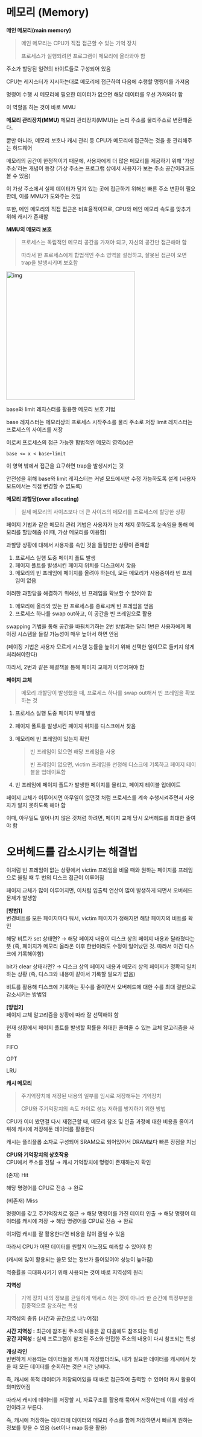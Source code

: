 # 메모리 (Memory)

**메인 메모리(main memory)**   
> 메인 메모리는 CPU가 직접 접근할 수 있는 기억 장치
> 
> 프로세스가 실행되려면 프로그램이 메모리에 올라와야 함

주소가 할당된 일련의 바이트들로 구성되어 있음


CPU는 레지스터가 지시하는대로 메모리에 접근하여 다음에 수행할 명령어를 가져옴

명령어 수행 시 메모리에 필요한 데이터가 없으면 해당 데이터를 우선 가져와야 함

이 역할을 하는 것이 바로 MMU


**메모리 관리장치(MMU)**
메모리 관리장치(MMU)는 논리 주소를 물리주소로 변환해준다.

뿐만 아니라, 메모리 보호나 캐시 관리 등 CPU가 메모리에 접근하는 것을 총 관리해주는 하드웨어

메모리의 공간이 한정적이기 때문에, 사용자에게 더 많은 메모리를 제공하기 위해 '가상 주소'라는 개념이 등장 (가상 주소는 프로그램 상에서 사용자가 보는 주소 공간이라고도 볼 수 있음)

이 가상 주소에서 실제 데이터가 담겨 있는 곳에 접근하기 위해선 빠른 주소 변환이 필요한데, 이를 MMU가 도와주는 것임

또한, 메인 메모리의 직접 접근은 비효율적이므로, CPU와 메인 메모리 속도를 맞추기 위해 캐시가 존재함


**MMU의 메모리 보호**   
> 프로세스는 독립적인 메모리 공간을 가져야 되고, 자신의 공간만 접근해야 함
>
> 따라서 한 프로세스에게 합법적인 주소 영역을 설정하고, 잘못된 접근이 오면 trap을 발생시키며 보호함

<img width="341" alt="img" src="https://user-images.githubusercontent.com/95405810/157166678-5496b3a7-211e-4128-b514-63705ff8079f.PNG">


base와 limit 레지스터를 활용한 메모리 보호 기법

base 레지스터는 메모리상의 프로세스 시작주소를 물리 주소로 저장 limit 레지스터는 프로세스의 사이즈를 저장

이로써 프로세스의 접근 가능한 합법적인 메모리 영역(x)은
```
base <= x < base+limit
```
이 영역 밖에서 접근을 요구하면 trap을 발생시키는 것


안전성을 위해 base와 limit 레지스터는 커널 모드에서만 수정 가능하도록 설계 (사용자 모드에서는 직접 변경할 수 없도록)



**메모리 과할당(over allocating)**   
> 실제 메모리의 사이즈보다 더 큰 사이즈의 메모리를 프로세스에 할당한 상황


페이지 기법과 같은 메모리 관리 기법은 사용자가 눈치 채지 못하도록 눈속임을 통해 메모리를 할당해줌 (이때, 가상 메모리를 이용함)


과할당 상황에 대해서 사용자를 속인 것을 들킬만한 상황이 존재함   
   1. 프로세스 실행 도중 페이지 폴트 발생   
   2. 페이지 폴트를 발생시킨 페이지 위치를 디스크에서 찾음   
   3. 메모리의 빈 프레임에 페이지를 올려야 하는데, 모든 메모리가 사용중이라 빈 프레임이 없음


이러한 과할당을 해결하기 위해선, 빈 프레임을 확보할 수 있어야 함   
   1. 메모리에 올라와 있는 한 프로세스를 종료시켜 빈 프레임을 얻음   
   2. 프로세스 하나를 swap out하고, 이 공간을 빈 프레임으로 활용


swapping 기법을 통해 공간을 바꿔치기하는 2번 방법과는 달리 1번은 사용자에게 페이징 시스템을 들킬 가능성이 매우 높아서 하면 안됨

(페이징 기법은 사용자 모르게 시스템 능률을 높이기 위해 선택한 일이므로 들키지 않게 처리해야한다)

따라서, 2번과 같은 해결책을 통해 페이지 교체가 이루어져야 함



**페이지 교체**   
> 메모리 과할당이 발생했을 때, 프로세스 하나를 swap out해서 빈 프레임을 확보하는 것

  1. 프로세스 실행 도중 페이지 부재 발생

  2. 페이지 폴트를 발생시킨 페이지 위치를 디스크에서 찾음

  3. 메모리에 빈 프레임이 있는지 확인
     > 
     > 빈 프레임이 있으면 해당 프레임을 사용
     >
     > 빈 프레임이 없으면, victim 프레임을 선정해 디스크에 기록하고 페이지 테이블을 업데이트함

  4. 빈 프레임에 페이지 폴트가 발생한 페이지를 올리고, 페이지 테이블 업데이트


페이지 교체가 이루어지면 아무일이 없던것 처럼 프로세스를 계속 수행시켜주면서 사용자가 알지 못하도록 해야 함

이때, 아무일도 일어나지 않은 것처럼 하려면, 페이지 교체 당시 오버헤드를 최대한 줄여야 함


# 오버헤드를 감소시키는 해결법   
이처럼 빈 프레임이 없는 상황에서 victim 프레임을 비울 때와 원하는 페이지를 프레임으로 올릴 때 두 번의 디스크 접근이 이루어짐

페이지 교체가 많이 이루어지면, 이처럼 입출력 연산이 많이 발생하게 되면서 오버헤드 문제가 발생함


**[방법1]**   
변경비트를 모든 페이지마다 둬서, victim 페이지가 정해지면 해당 페이지의 비트를 확인

해당 비트가 set 상태면? → 해당 페이지 내용이 디스크 상의 페이지 내용과 달라졌다는 뜻 (즉, 페이지가 메모리 올라온 이후 한번이라도 수정이 일어났던 것. 따라서 이건 디스크에 기록해야함)

bit가 clear 상태라면? → 디스크 상의 페이지 내용과 메모리 상의 페이지가 정확히 일치하는 상황 (즉, 디스크와 내용이 같아서 기록할 필요가 없음)

비트를 활용해 디스크에 기록하는 횟수를 줄이면서 오버헤드에 대한 수를 최대 절반으로 감소시키는 방법임


**[방법2]**   
페이지 교체 알고리즘을 상황에 따라 잘 선택해야 함

현재 상황에서 페이지 폴트를 발생할 확률을 최대한 줄여줄 수 있는 교체 알고리즘을 사용

FIFO

OPT

LRU




**캐시 메모리**   
> 주기억장치에 저장된 내용의 일부를 임시로 저장해두는 기억장치
>
> CPU와 주기억장치의 속도 차이로 성능 저하를 방지하기 위한 방법

CPU가 이미 봤던걸 다시 재접근할 때, 메모리 참조 및 인출 과정에 대한 비용을 줄이기 위해 캐시에 저장해둔 데이터를 활용한다

캐시는 플리플롭 소자로 구성되어 SRAM으로 되어있어서 DRAM보다 빠른 장점을 지님


**CPU와 기억장치의 상호작용**   
CPU에서 주소를 전달 → 캐시 기억장치에 명령이 존재하는지 확인

(존재) Hit

해당 명령어를 CPU로 전송 → 완료

(비존재) Miss

명령어를 갖고 주기억장치로 접근 → 해당 명령어를 가진 데이터 인출 → 해당 명령어 데이터를 캐시에 저장 → 해당 명령어를 CPU로 전송 → 완료


이처럼 캐시를 잘 활용한다면 비용을 많이 줄일 수 있음

따라서 CPU가 어떤 데이터를 원할지 어느정도 예측할 수 있어야 함

(캐시에 많이 활용되는 쓸모 있는 정보가 들어있어야 성능이 높아짐)


적중률을 극대화시키기 위해 사용되는 것이 바로 지역성의 원리

**지역성**   
> 기억 장치 내의 정보를 균일하게 액세스 하는 것이 아니라 한 순간에 특정부분을 집중적으로 참조하는 특성


지역성의 종류 (시간과 공간으로 나누어짐)

**시간 지역성 :** 최근에 참조된 주소의 내용은 곧 다음에도 참조되는 특성   
**공간 지역성 :** 실제 프로그램이 참조된 주소와 인접한 주소의 내용이 다시 참조되는 특성



**캐싱 라인**   
빈번하게 사용되는 데이터들을 캐시에 저장했더라도, 내가 필요한 데이터를 캐시에서 찾을 때 모든 데이터를 순회하는 것은 시간 낭비다.

즉, 캐시에 목적 데이터가 저장되어있을 때 바로 접근하여 출력할 수 있어야 캐시 활용이 의미있어짐

따라서 캐시에 데이터를 저장할 시, 자료구조를 활용해 묶어서 저장하는데 이를 캐싱 라인이라고 부른다.

즉, 캐시에 저장하는 데이터에 데이터의 메모리 주소를 함께 저장하면서 빠르게 원하는 정보를 찾을 수 있음 (set이나 map 등을 활용)
